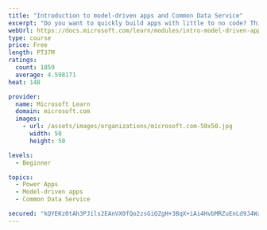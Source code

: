 ```yaml
---
title: "Introduction to model-driven apps and Common Data Service"
excerpt: "Do you want to quickly build apps with little to no code? This module will focus on the building blocks of Common Data Service and model-driven apps. These key components will help you build quick business apps in your organization."
webUrl: https://docs.microsoft.com/learn/modules/intro-model-driven-apps-common-data-service/
type: course
price: Free
length: PT37M
ratings:
  count: 1859
  average: 4.598171
heat: 148

provider:
  name: Microsoft Learn
  domain: microsoft.com
  images:
    - url: /assets/images/organizations/microsoft.com-50x50.jpg
      width: 50
      height: 50

levels:
  - Beginner

topics:
  - Power Apps
  - Model-driven apps
  - Common Data Service

secured: "kQYEKz0tAh3PJils2EAnVX0fQo2zsGiQZgH+3BqX+iAi4HvbMRZuEnLd9J4WzlZQgqP6sffYFzDSBKSZjyy5ssE/5oSN++22C+dXLghaF/EswjDkIjWDORhOWknhzbHdEWub2dcZWapIOQVPpMjo1EKU4G4JRBXSRXAFhG3oCiM/198VREyWBHw5Gj9TzU9tYtZHekslet/0SH7woTPiVHdQu++uhcYyuBYs4OA/xmB3vfjiq0aI3Nz6I4+268iKeapDq9THDxQz1m9RU6UDTxQ7uAfJsYIWKydaYWmpRZ0c1XNsiUfPFomEALwciRN3AfaAFHIqcgqkSsHOh6MmqUlaVENQMRvI8Wp5TTjyVz+nR8Nh8X8rMxiVNqdS+BSSWnmu216BKMyH6kI1Xsj7ueh4XnDKCxv/xdzmCg2bN68=;erkgjKOTzIu07YEaWG6J2A=="
---
```


